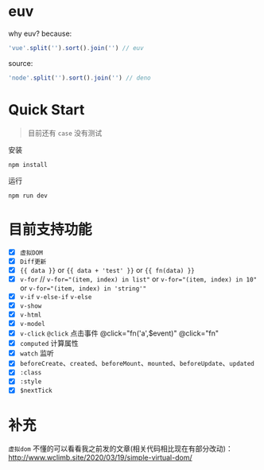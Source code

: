 # euv

why euv? because:  
```js
'vue'.split('').sort().join('') // euv
```
source:
```js
'node'.split('').sort().join('') // deno
```

# Quick Start

> 目前还有 `case` 没有测试

安装
```
npm install
```
运行
```
npm run dev
```

# 目前支持功能

- [x] `虚拟DOM`
- [x] `Diff更新`
- [x] `{{ data }}` or `{{ data + 'test' }}` or `{{ fn(data) }}`
- [x] `v-for` // `v-for="(item, index) in list"` or `v-for="(item, index) in 10"` or `v-for="(item, index) in 'string'"`
- [x] `v-if` `v-else-if` `v-else`
- [x] `v-show`
- [x] `v-html`
- [x] `v-model`
- [x] `v-click` `@click` 点击事件 @click="fn('a',$event)" @click="fn"
- [x] `computed` 计算属性
- [x] `watch` 监听
- [x] `beforeCreate`、`created`、`beforeMount`、`mounted`、`beforeUpdate`、`updated`
- [x] `:class`
- [x] `:style`
- [x] `$nextTick`

# 补充

`虚拟dom` 不懂的可以看看我之前发的文章(相关代码相比现在有部分改动)：http://www.wclimb.site/2020/03/19/simple-virtual-dom/
